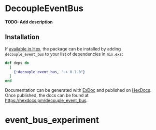 # DecoupleEventBus

**TODO: Add description**

## Installation

If [available in Hex](https://hex.pm/docs/publish), the package can be installed
by adding `decouple_event_bus` to your list of dependencies in `mix.exs`:

```elixir
def deps do
  [
    {:decouple_event_bus, "~> 0.1.0"}
  ]
end
```

Documentation can be generated with [ExDoc](https://github.com/elixir-lang/ex_doc)
and published on [HexDocs](https://hexdocs.pm). Once published, the docs can
be found at <https://hexdocs.pm/decouple_event_bus>.

# event_bus_experiment
